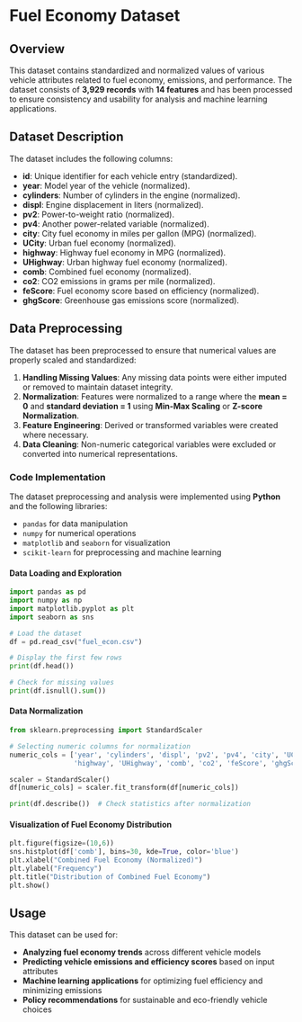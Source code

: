 

# Fuel Economy Dataset

## Overview  

This dataset contains standardized and normalized values of various vehicle attributes related to fuel economy, emissions, and performance. The dataset consists of **3,929 records** with **14 features** and has been processed to ensure consistency and usability for analysis and machine learning applications.  

## Dataset Description  

The dataset includes the following columns:  

- **id**: Unique identifier for each vehicle entry (standardized).  
- **year**: Model year of the vehicle (normalized).  
- **cylinders**: Number of cylinders in the engine (normalized).  
- **displ**: Engine displacement in liters (normalized).  
- **pv2**: Power-to-weight ratio (normalized).  
- **pv4**: Another power-related variable (normalized).  
- **city**: City fuel economy in miles per gallon (MPG) (normalized).  
- **UCity**: Urban fuel economy (normalized).  
- **highway**: Highway fuel economy in MPG (normalized).  
- **UHighway**: Urban highway fuel economy (normalized).  
- **comb**: Combined fuel economy (normalized).  
- **co2**: CO2 emissions in grams per mile (normalized).  
- **feScore**: Fuel economy score based on efficiency (normalized).  
- **ghgScore**: Greenhouse gas emissions score (normalized).  

## Data Preprocessing  

The dataset has been preprocessed to ensure that numerical values are properly scaled and standardized:  

1. **Handling Missing Values**: Any missing data points were either imputed or removed to maintain dataset integrity.  
2. **Normalization**: Features were normalized to a range where the **mean = 0** and **standard deviation = 1** using **Min-Max Scaling** or **Z-score Normalization**.  
3. **Feature Engineering**: Derived or transformed variables were created where necessary.  
4. **Data Cleaning**: Non-numeric categorical variables were excluded or converted into numerical representations.  

### Code Implementation  

The dataset preprocessing and analysis were implemented using **Python** and the following libraries:  
- `pandas` for data manipulation  
- `numpy` for numerical operations  
- `matplotlib` and `seaborn` for visualization  
- `scikit-learn` for preprocessing and machine learning  

#### Data Loading and Exploration  
```python
import pandas as pd
import numpy as np
import matplotlib.pyplot as plt
import seaborn as sns

# Load the dataset
df = pd.read_csv("fuel_econ.csv")

# Display the first few rows
print(df.head())

# Check for missing values
print(df.isnull().sum())
```

#### Data Normalization  
```python
from sklearn.preprocessing import StandardScaler

# Selecting numeric columns for normalization
numeric_cols = ['year', 'cylinders', 'displ', 'pv2', 'pv4', 'city', 'UCity', 
                'highway', 'UHighway', 'comb', 'co2', 'feScore', 'ghgScore']

scaler = StandardScaler()
df[numeric_cols] = scaler.fit_transform(df[numeric_cols])

print(df.describe())  # Check statistics after normalization
```

#### Visualization of Fuel Economy Distribution  
```python
plt.figure(figsize=(10,6))
sns.histplot(df['comb'], bins=30, kde=True, color='blue')
plt.xlabel("Combined Fuel Economy (Normalized)")
plt.ylabel("Frequency")
plt.title("Distribution of Combined Fuel Economy")
plt.show()
```

## Usage  

This dataset can be used for:  
- **Analyzing fuel economy trends** across different vehicle models  
- **Predicting vehicle emissions and efficiency scores** based on input attributes  
- **Machine learning applications** for optimizing fuel efficiency and minimizing emissions  
- **Policy recommendations** for sustainable and eco-friendly vehicle choices  

